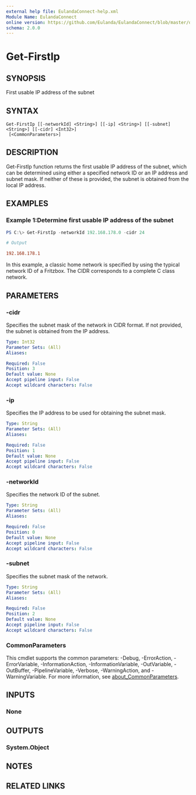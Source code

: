 ```yaml
---
external help file: EulandaConnect-help.xml
Module Name: EulandaConnect
online version: https://github.com/Eulanda/EulandaConnect/blob/master/docs/Get-FirstIp.md
schema: 2.0.0
---
```


# Get-FirstIp

## SYNOPSIS
First usable IP address of the subnet

## SYNTAX

```
Get-FirstIp [[-networkId] <String>] [[-ip] <String>] [[-subnet] <String>] [[-cidr] <Int32>]
 [<CommonParameters>]
```

## DESCRIPTION
Get-FirstIp function returns the first usable IP address of the subnet, which can be determined using either a specified network ID or an IP address and subnet mask. If neither of these is provided, the subnet is obtained from the local IP address.

## EXAMPLES

### Example 1:Determine first usable IP address of the subnet
```powershell
PS C:\> Get-FirstIp -networkId 192.168.178.0 -cidr 24
```

```ini
# Output

192.168.178.1
```

In this example, a classic home network is specified by using the typical network ID of a Fritzbox. The CIDR corresponds to a complete C class network.

## PARAMETERS

### -cidr
Specifies the subnet mask of the network in CIDR format. If not provided, the subnet is obtained from the IP address.

```yaml
Type: Int32
Parameter Sets: (All)
Aliases:

Required: False
Position: 3
Default value: None
Accept pipeline input: False
Accept wildcard characters: False
```

### -ip
Specifies the IP address to be used for obtaining the subnet mask.

```yaml
Type: String
Parameter Sets: (All)
Aliases:

Required: False
Position: 1
Default value: None
Accept pipeline input: False
Accept wildcard characters: False
```

### -networkId
Specifies the network ID of the subnet.

```yaml
Type: String
Parameter Sets: (All)
Aliases:

Required: False
Position: 0
Default value: None
Accept pipeline input: False
Accept wildcard characters: False
```

### -subnet
Specifies the subnet mask of the network.

```yaml
Type: String
Parameter Sets: (All)
Aliases:

Required: False
Position: 2
Default value: None
Accept pipeline input: False
Accept wildcard characters: False
```

### CommonParameters
This cmdlet supports the common parameters: -Debug, -ErrorAction, -ErrorVariable, -InformationAction, -InformationVariable, -OutVariable, -OutBuffer, -PipelineVariable, -Verbose, -WarningAction, and -WarningVariable. For more information, see [about_CommonParameters](http://go.microsoft.com/fwlink/?LinkID=113216).

## INPUTS

### None

## OUTPUTS

### System.Object
## NOTES

## RELATED LINKS
